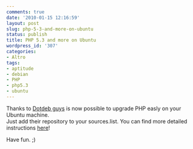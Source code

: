 ```yaml
---
comments: true
date: '2010-01-15 12:16:59'
layout: post
slug: php-5-3-and-more-on-ubuntu
status: publish
title: PHP 5.3 and more on Ubuntu
wordpress_id: '307'
categories:
- Altro
tags:
- aptitude
- debian
- PHP
- php5.3
- ubuntu
---
```


Thanks to [Dotdeb guys](http://www.dotdeb.org) is now possible to upgrade PHP easly on your Ubuntu machine.  
Just add their repository to your sources.list. You can find more detailed instructions [here](http://blog.astrumfutura.com/archives/427-Installing-PHP-5.3.1-On-Ubuntu-9.10-Karmic-Koala-With-aptitudeapt-get.html)!  
  
Have fun. ;)  
  



